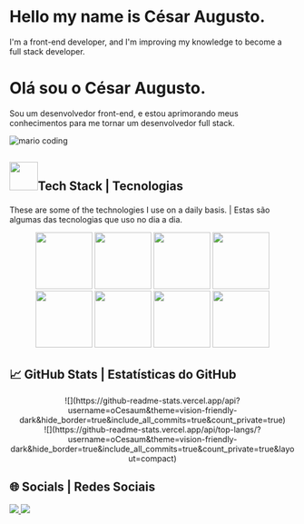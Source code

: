 <h1>Hello my name is César Augusto.</h1>
<p>I'm a front-end developer, and I'm improving my knowledge to become a full stack developer.</p>
<h1>Olá sou o César Augusto.</h1>
<p>Sou um desenvolvedor front-end, e estou aprimorando meus conhecimentos para me tornar um desenvolvedor full stack.</p>

![mario coding](https://i.imgur.com/1ZvVkDc.gif)

## <p>  <img src="https://media.giphy.com/media/UuC5AgQnh4tWZg2yrd/200.webp" width="50">Tech Stack | Tecnologias </p>
 These are some of the technologies I use on a daily basis. | Estas são algumas das tecnologias que uso no dia a dia.
<div align="center">
 <img src="https://media.giphy.com/media/XAxylRMCdpbEWUAvr8/200.webp" width="100">
 <img src="https://media.giphy.com/media/fsEaZldNC8A1PJ3mwp/200.webp" width="100">
 <img src="https://media3.giphy.com/media/ln7z2eWriiQAllfVcn/200w.webp" width="100">      
 <img src="https://i.giphy.com/media/eNAsjO55tPbgaor7ma/200w.webp" width="100">      
</div>

<div align="center">
 <img src="https://media.giphy.com/media/kdFc8fubgS31b8DsVu/200.webp" width="100">
 <img src="https://media.giphy.com/media/gHnBLyeYE6hboT3t3o/200.webp" width="100">
 <img src="https://i.giphy.com/media/KzJkzjggfGN5Py6nkT/200.webp" width="100">      
 <img src="https://i.giphy.com/media/IdyAQJVN2kVPNUrojM/200.webp" width="100">
</div>

## 📈 GitHub Stats | Estatísticas do GitHub
<div align="center" display="Flex">
   ![](https://github-readme-stats.vercel.app/api?username=oCesaum&theme=vision-friendly-dark&hide_border=true&include_all_commits=true&count_private=true)<br/>
   ![](https://github-readme-stats.vercel.app/api/top-langs/?username=oCesaum&theme=vision-friendly-dark&hide_border=true&include_all_commits=true&count_private=true&layout=compact)
</div>

## 🌐 Socials | Redes Sociais
<div> 
  <a href="https://instagram.com/_cesaum" target="_blank">
    <img src="https://img.shields.io/badge/-Instagram-%23E4405F?style=for-the-badge&logo=instagram&logoColor=white" target="_blank">
  </a>
  <a href="https://www.linkedin.com/in/cesar-augsuto/" target="_blank">
    <img src="https://img.shields.io/badge/-LinkedIn-%230077B5?style=for-the-badge&logo=linkedin&logoColor=white" target="_blank">
  </a> 
</div>
